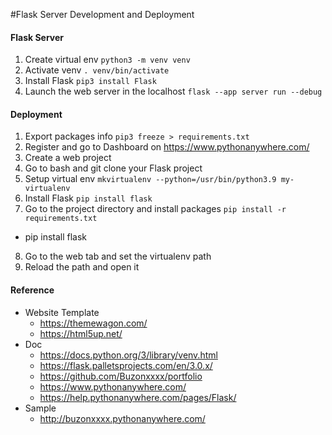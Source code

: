#Flask Server Development and Deployment

#### Flask Server
1. Create virtual env
`python3 -m venv venv`
2. Activate venv
`. venv/bin/activate`
3. Install Flask
`pip3 install Flask`
4. Launch the web server in the localhost
`flask --app server run --debug`

#### Deployment
1. Export packages info
`pip3 freeze > requirements.txt`
2. Register and go to Dashboard on https://www.pythonanywhere.com/
3. Create a web project
4. Go to bash and git clone your Flask project
5. Setup virtual env
`mkvirtualenv --python=/usr/bin/python3.9 my-virtualenv`
6. Install Flask
`pip install flask`
7. Go to the project directory and install packages
`pip install -r requirements.txt`
 - pip install flask
8. Go to the web tab and set the virtualenv path
9. Reload the path and open it

#### Reference
- Website Template
  - https://themewagon.com/
  - https://html5up.net/
- Doc
    - https://docs.python.org/3/library/venv.html
    - https://flask.palletsprojects.com/en/3.0.x/
    - https://github.com/Buzonxxxx/portfolio
    - https://www.pythonanywhere.com/
    - https://help.pythonanywhere.com/pages/Flask/
- Sample
    - http://buzonxxxx.pythonanywhere.com/